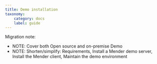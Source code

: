 ```yaml
---
title: Demo installation
taxonomy:
    category: docs
    label: guide
---
```


Migration note:
- NOTE: Cover both Open source and on-premise Demo
- NOTE: Shorten/simplify: Requirements, Install a Mender demo server, Install
  the Mender client, Maintain the demo environment
